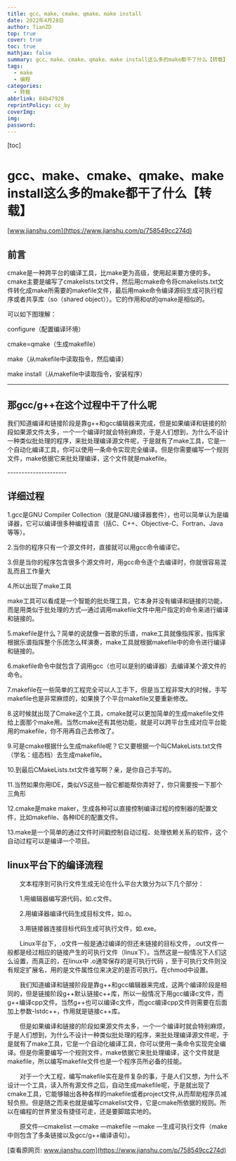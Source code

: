 ```yaml
---
title: gcc、make、cmake、qmake、make install
date: 2022年4月28日
author: TianZD
top: true
cover: true
toc: true
mathjax: false
summary: gcc、make、cmake、qmake、make install这么多的make都干了什么【转载】
tags:
  - make
  - 编程
categories:
  - 转载
abbrlink: 84b47928
reprintPolicy: cc_by
coverImg:
img:
password:
---
```

[toc]

# gcc、make、cmake、qmake、make install这么多的make都干了什么【转载】

[www.jianshu.com](https://www.jianshu.com/p/758549cc274d)

## 前言

cmake是一种跨平台的编译工具，比make更为高级，使用起来要方便的多。cmake主要是编写了cmakelists.txt文件，然后用cmake命令将cmakelists.txt文件转化成make所需要的makefile文件，最后用make命令编译源码生成可执行程序或者共享库（so（shared object））。它的作用和qt的qmake是相似的。

可以如下图理解：

configure（配置编译环境）

cmake=qmake（生成makefile）

make（从makefile中读取指令，然后编译）

make install（从makefile中读取指令，安装程序）

* * *

## 那gcc/g++在这个过程中干了什么呢

我们知道编译和链接阶段是靠g++和gcc编辑器来完成，但是如果编译和链接的阶段如果源文件太多，一个一个编译时就会特别麻烦，于是人们想到，为什么不设计一种类似批处理的程序，来批处理编译源文件呢，于是就有了make工具，它是一个自动化编译工具，你可以使用一条命令实现完全编译。但是你需要编写一个规则文件，make依据它来批处理编译，这个文件就是makefile。

\---------------------

## 详细过程

1.gcc是GNU Compiler Collection（就是GNU编译器套件），也可以简单认为是编译器，它可以编译很多种编程语言（括C、C++、Objective-C、Fortran、Java等等）。

2.当你的程序只有一个源文件时，直接就可以用gcc命令编译它。

3.但是当你的程序包含很多个源文件时，用gcc命令逐个去编译时，你就很容易混乱而且工作量大

4.所以出现了make工具

make工具可以看成是一个智能的批处理工具，它本身并没有编译和链接的功能，而是用类似于批处理的方式—通过调用makefile文件中用户指定的命令来进行编译和链接的。

5.makefile是什么？简单的说就像一首歌的乐谱，make工具就像指挥家，指挥家根据乐谱指挥整个乐团怎么样演奏，make工具就根据makefile中的命令进行编译和链接的。

6.makefile命令中就包含了调用gcc（也可以是别的编译器）去编译某个源文件的命令。

7.makefile在一些简单的工程完全可以人工手下，但是当工程非常大的时候，手写makefile也是非常麻烦的，如果换了个平台makefile又要重新修改。

8.这时候就出现了Cmake这个工具，cmake就可以更加简单的生成makefile文件给上面那个make用。当然cmake还有其他功能，就是可以跨平台生成对应平台能用的makefile，你不用再自己去修改了。

9.可是cmake根据什么生成makefile呢？它又要根据一个叫CMakeLists.txt文件（学名：组态档）去生成makefile。

10.到最后CMakeLists.txt文件谁写啊？亲，是你自己手写的。

11.当然如果你用IDE，类似VS这些一般它都能帮你弄好了，你只需要按一下那个三角形

12.cmake是make maker，生成各种可以直接控制编译过程的控制器的配置文件，比如makefile、各种IDE的配置文件。

13.make是一个简单的通过文件时间戳控制自动过程、处理依赖关系的软件，这个自动过程可以是编译一个项目。

## linux平台下的编译流程

　　文本程序到可执行文件生成无论在什么平台大致分为以下几个部分：

　　1.用编辑器编写源代码，如.c文件。

　　2.用编译器编译代码生成目标文件，如.o。

　　3.用链接器连接目标代码生成可执行文件，如.exe。

　　Linux平台下，.o文件一般是通过编译的但还未链接的目标文件，.out文件一般都是经过相应的链接产生的可执行文件（linux下）。当然这是一般情况下人们这么设置，而真正的，在linux中 .o通常保存的是可执行代码 ，至于可执行文件则没有规定扩展名，用的是文件属性位来决定的是否可执行。在chmod中设置。

　　我们知道编译和链接阶段是靠g++和gcc编辑器来完成，这两个编译阶段是相同的，但是链接阶段g++默认链接c++库，所以一般情况下用gcc编译c文件，而g++编译cpp文件。当然g++也可以编译c文件，而gcc编译cpp文件则需要在后面加上参数-lstdc++，作用就是链接c++库。

　　但是如果编译和链接的阶段如果源文件太多，一个一个编译时就会特别麻烦，于是人们想到，为什么不设计一种类似批处理的程序，来批处理编译源文件呢，于是就有了make工具，它是一个自动化编译工具，你可以使用一条命令实现完全编译。但是你需要编写一个规则文件，make依据它来批处理编译，这个文件就是makefile，所以编写makefile文件也是一个程序员所必备的技能。

　　对于一个大工程，编写makefile实在是件复杂的事，于是人们又想，为什么不设计一个工具，读入所有源文件之后，自动生成makefile呢，于是就出现了cmake工具，它能够输出各种各样的makefile或者project文件,从而帮助程序员减轻负担。但是随之而来也就是编写cmakelist文件，它是cmake所依据的规则。所以在编程的世界里没有捷径可走，还是要脚踏实地的。

　　原文件—cmakelist —cmake —makefile —make —生成可执行文件（make中则包含了多条链接以及gcc/g++编译语句）。

[查看原网页: www.jianshu.com](https://www.jianshu.com/p/758549cc274d)